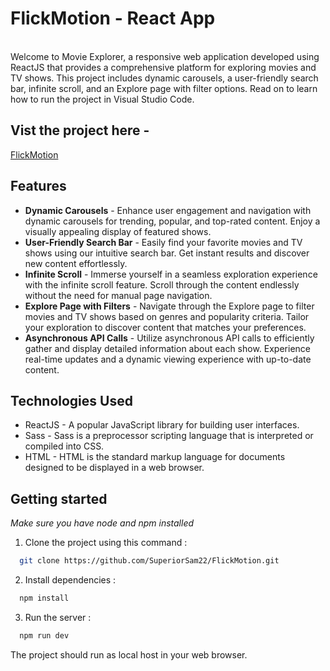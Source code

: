 <h1>FlickMotion - React App</h1><br>
Welcome to Movie Explorer, a responsive web application developed using ReactJS that provides a comprehensive platform for exploring movies and TV shows. This project includes dynamic carousels, a user-friendly search bar, infinite scroll, and an Explore page with filter options. Read on to learn how to run the project in Visual Studio Code.

<h2>Vist the project here - </h2>

[FlickMotion](https://flickmotion.vercel.app/)

<h2>Features</h2>

<ul>
  <li><b>Dynamic Carousels</b> - 
Enhance user engagement and navigation with dynamic carousels for trending, popular, and top-rated content. Enjoy a visually appealing display of featured shows.
  </li>
  <li>
    <b>User-Friendly Search Bar</b> - 
Easily find your favorite movies and TV shows using our intuitive search bar. Get instant results and discover new content effortlessly.
  </li>
  <li>
    <b>Infinite Scroll</b> - 
Immerse yourself in a seamless exploration experience with the infinite scroll feature. Scroll through the content endlessly without the need for manual page navigation.
  </li>
  <li>
    <b>Explore Page with Filters</b> - 
Navigate through the Explore page to filter movies and TV shows based on genres and popularity criteria. Tailor your exploration to discover content that matches your preferences.
  </li>
  <li>
    <b>Asynchronous API Calls</b> -
Utilize asynchronous API calls to efficiently gather and display detailed information about each show. Experience real-time updates and a dynamic viewing experience with up-to-date content.
  </li>
</ul>

<h2>Technologies Used</h2>
<ul>
  <li>ReactJS - A popular JavaScript library for building user interfaces.</li>
  <li>Sass - Sass is a preprocessor scripting language that is interpreted or compiled into CSS. </li>
  <li>HTML - HTML is the standard markup language for documents designed to be displayed in a web browser. </li>
</ul>

<h2>Getting started</h2>

*Make sure you have node and npm installed*

1. Clone the project using this command :

```bash
  git clone https://github.com/SuperiorSam22/FlickMotion.git
```
2. Install dependencies :
```bash
  npm install
```
3. Run the server :
```bash
  npm run dev
```

The project should run as local host in your web browser. 
  


